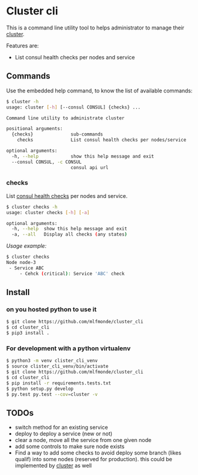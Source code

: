# Cluster cli

This is a command line utility tool to helps administrator to manage their
[cluster](https://github.com/mlfmonde/cluster).

Features are:

* List consul health checks per nodes and service


## Commands

Use the embedded help command, to know the list of available commands:

```bash
$ cluster -h
usage: cluster [-h] [--consul CONSUL] {checks} ...

Command line utility to administrate cluster

positional arguments:
  {checks}              sub-commands
    checks              List consul health checks per nodes/service

optional arguments:
  -h, --help            show this help message and exit
  --consul CONSUL, -c CONSUL
                        consul api url
```


### checks

List [consul health checks](https://www.consul.io/api/health.html) per nodes
and service.

```bash
$ cluster checks -h
usage: cluster checks [-h] [-a]

optional arguments:
  -h, --help  show this help message and exit
  -a, --all   Display all checks (any states)
```

_Usage example:_
```bash
$ cluster checks
Node node-3
 - Service ABC
     - Cehck (critical): Service 'ABC' check
```


## Install

### on you hosted python to use it

```bash
$ git clone https://github.com/mlfmonde/cluster_cli
$ cd cluster_cli
$ pip3 install .
```

### For development with a python virtualenv

```bash
$ python3 -m venv clister_cli_venv
$ source clister_cli_venv/bin/activate
$ git clone https://github.com/mlfmonde/cluster_cli
$ cd cluster_cli
$ pip install -r requirements.tests.txt
$ python setup.py develop
$ py.test py.test --cov=cluster -v
```


## TODOs

* switch method for an existing service
* deploy to deploy a service (new or not)
* clear a node, move all the service from one given node
* add some controls to make sure node exists
* Find a way to add some checks to avoid deploy some branch (likes qualif) into
  some nodes (reserved for production). this could be implemented by [cluster](
  https://github.com/mlfmonde/cluister) as well
